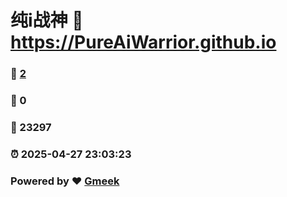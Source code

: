 # 纯i战神 :link: https://PureAiWarrior.github.io 
### :page_facing_up: [2](https://PureAiWarrior.github.io/tag.html) 
### :speech_balloon: 0 
### :hibiscus: 23297 
### :alarm_clock: 2025-04-27 23:03:23 
### Powered by :heart: [Gmeek](https://github.com/Meekdai/Gmeek)
